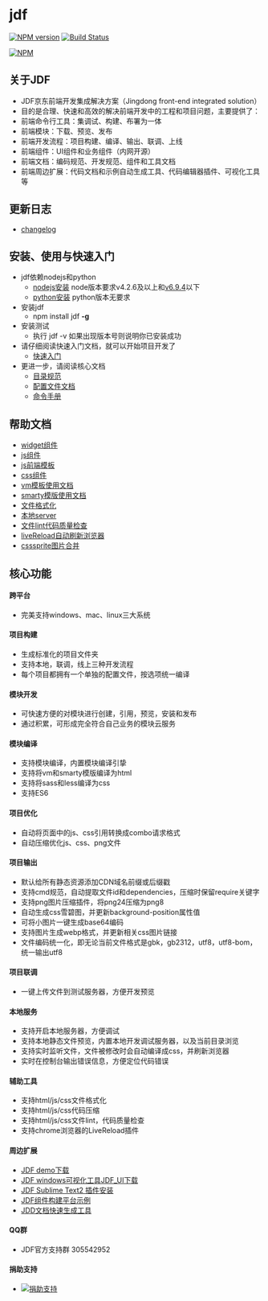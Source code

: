 # jdf

[![NPM version](https://badge.fury.io/js/jdf.png)](http://badge.fury.io/js/jdf) [![Build Status](https://api.travis-ci.org/putaoshu/jdf.svg?branch=master)](https://travis-ci.org/putaoshu/jdf)

[![NPM](https://nodei.co/npm/jdf.png?downloads=true)](https://nodei.co/npm/jdf/)

## 关于JDF

* JDF京东前端开发集成解决方案（Jingdong front-end integrated solution）
* 目的是合理、快速和高效的解决前端开发中的工程和项目问题，主要提供了：
* 前端命令行工具：集调试、构建、布署为一体
* 前端模块：下载、预览、发布
* 前端开发流程：项目构建、编译、输出、联调、上线
* 前端组件：UI组件和业务组件（内网开源）
* 前端文档：编码规范、开发规范、组件和工具文档
* 前端周边扩展：代码文档和示例自动生成工具、代码编辑器插件、可视化工具等

## 更新日志

* [changelog](https://github.com/putaoshu/jdf/blob/master/CHANGELOG.md)

## 安装、使用与快速入门

*   jdf依赖nodejs和python
	* [nodejs安装](http://nodejs.org/download/) node版本要求v4.2.6及以上和[v6.9.4](https://nodejs.org/dist/v6.9.4/)以下
	* [python安装](https://www.python.org/downloads/) python版本无要求
*   安装jdf
	* npm install jdf **-g**
*   安装测试
	* 执行 jdf -v 如果出现版本号则说明你已安装成功
*   请仔细阅读快速入门文档，就可以开始项目开发了
	* [快速入门](https://github.com/putaoshu/jdf/blob/master/doc/a_tool_develop.md)
*   更进一步，请阅读核心文档
	* [目录规范](https://github.com/putaoshu/jdf/blob/master/doc/core_dir_standard.md)
	* [配置文件文档](https://github.com/putaoshu/jdf/blob/master/doc/a_tool_config.md)
	* [命令手册](https://github.com/putaoshu/jdf/blob/master/doc/a_tool_command.md)

## 帮助文档
* [widget组件](https://github.com/putaoshu/jdf/blob/master/doc/core_widget.md)
* [js组件](https://github.com/putaoshu/jdf/blob/master/doc/core_js.md)
* [js前端模板](https://github.com/putaoshu/jdf/blob/master/doc/core_tpl.md)
* [css组件](https://github.com/putaoshu/jdf/blob/master/doc/core_css.md)
* [vm模板使用文档](https://github.com/putaoshu/jdf/blob/master/doc/core_vm.md)
* [smarty模版使用文档](https://github.com/putaoshu/jdf/blob/master/doc/core_smarty.md)
* [文件格式化](https://github.com/putaoshu/jdf/blob/master/doc/a_tool_format.md)
* [本地server](https://github.com/putaoshu/jdf/blob/master/doc/a_tool_server.md)
* [文件lint代码质量检查](https://github.com/putaoshu/jdf/blob/master/doc/a_tool_lint.md)
* [liveReload自动刷新浏览器](https://github.com/putaoshu/jdf/blob/master/doc/a_tool_livereload.md)
* [csssprite图片合并](https://github.com/putaoshu/jdf/blob/master/doc/a_tool_csssprite.md)

## 核心功能

#### 跨平台
* 完美支持windows、mac、linux三大系统

#### 项目构建
* 生成标准化的项目文件夹
* 支持本地，联调，线上三种开发流程
* 每个项目都拥有一个单独的配置文件，按选项统一编译

#### 模块开发
* 可快速方便的对模块进行创建，引用，预览，安装和发布
* 通过积累，可形成完全符合自己业务的模块云服务

#### 模块编译
* 支持模块编译，内置模块编译引挚
* 支持将vm和smarty模版编译为html
* 支持将sass和less编译为css
* 支持ES6

#### 项目优化
* 自动将页面中的js、css引用转换成combo请求格式
* 自动压缩优化js、css、png文件

#### 项目输出
* 默认给所有静态资源添加CDN域名前缀或后缀戳
* 支持cmd规范，自动提取文件id和dependencies，压缩时保留require关键字
* 支持png图片压缩插件，将png24压缩为png8
* 自动生成css雪碧图，并更新background-position属性值
* 可将小图片一键生成base64编码
* 支持图片生成webp格式，并更新相关css图片链接
* 文件编码统一化，即无论当前文件格式是gbk，gb2312，utf8，utf8-bom，统一输出utf8

#### 项目联调
* 一键上传文件到测试服务器，方便开发预览

#### 本地服务
* 支持开启本地服务器，方便调试
* 支持本地静态文件预览，内置本地开发调试服务器，以及当前目录浏览
* 支持实时监听文件，文件被修改时会自动编译成css，并刷新浏览器
* 实时在控制台输出错误信息，方便定位代码错误

#### 辅助工具
* 支持html/js/css文件格式化
* 支持html/js/css代码压缩
* 支持html/js/css文件lint，代码质量检查
* 支持chrome浏览器的LiveReload插件

#### 周边扩展
* [JDF demo下载](https://o8tcolhwh.qnssl.com/jdf_demo.tar)
* [JDF windows可视化工具JDF_UI下载](https://o8tcolhwh.qnssl.com/JDF_UI.exe)
* [JDF Sublime Text2 插件安装](https://sublime.wbond.net/packages/Jdf%20-%20Tool)
* [JDF组件构建平台示例](https://o8tcolhwh.qnssl.com/JDF_build_platform.gif)
* [JDD文档快速生成工具](https://github.com/putaoshu/jdd)

#### QQ群
* JDF官方支持群 305542952

#### 捐助支持
* [![捐助支持](http://img12.360buyimg.com/uba/jfs/t7039/155/7364878/28421/e34519ee/5971c075N7e8bdbe3.png)](http://img12.360buyimg.com/uba/jfs/t7039/155/7364878/28421/e34519ee/5971c075N7e8bdbe3.png)

